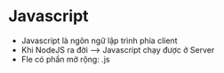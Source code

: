 # Javascript

- Javascript là ngôn ngữ lập trình phía client
- Khi NodeJS ra đời --> Javascript chạy được ở Server
- Fle có phần mở rộng: .js
